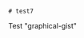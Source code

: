                                                                                         # test7
Test "graphical-gist"
